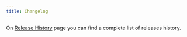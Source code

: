 ```yaml
---
title: Changelog
---
```


On [Release History](https://github.com/usablica/intro.js/blob/master/changelog.md) page you can find a complete list of releases history.